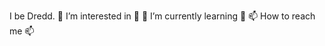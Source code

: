 I be Dredd.
👀 I’m interested in 👀
🌱 I’m currently learning 🌱
📫 How to reach me 
📫
<!---
DreddTheDead/DreddTheDead is a ✨ special ✨ repository because its `README.md` (this file) appears on your GitHub profile.
You can click the Preview link to take a look at your changes.
--->
